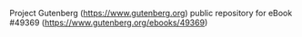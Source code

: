 Project Gutenberg (https://www.gutenberg.org) public repository for eBook #49369 (https://www.gutenberg.org/ebooks/49369)
